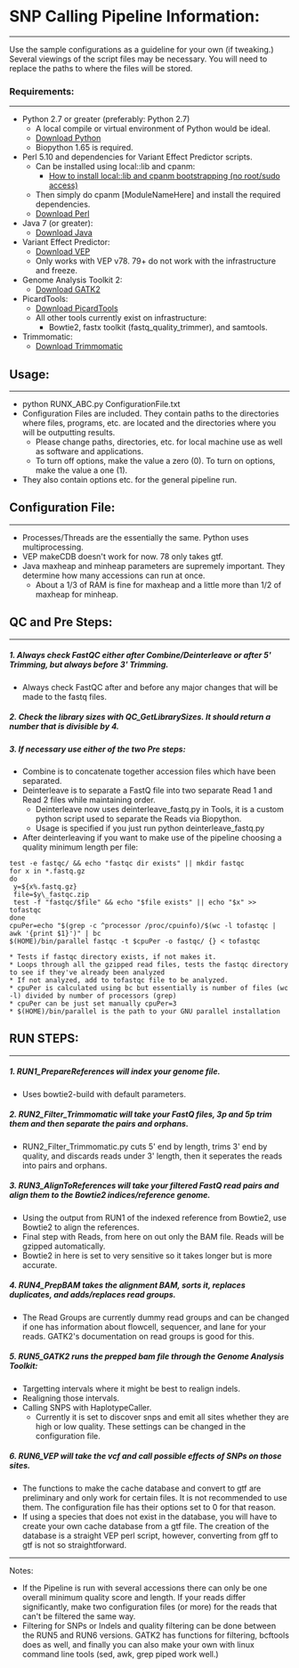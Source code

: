 # SNP Calling Pipeline Information: #

* * * * * * * * * * * * * * * * * * * * * * * * * * * * * * * * * * * * * * * *

Use the sample configurations as a guideline for your own (if tweaking.) Several viewings of the script files may be necessary.
You will need to replace the paths to where the files will be stored.

### Requirements: ###

-------------------------------------------------------------------------------
- Python 2.7 or greater (preferably: Python 2.7)
    - A local compile or virtual environment of Python would be ideal.
    - [Download Python](https://www.python.org/download/)
    - Biopython 1.65 is required.
- Perl 5.10 and dependencies for Variant Effect Predictor scripts.
    - Can be installed using local::lib and cpanm:
        - [How to install local::lib and cpanm bootstrapping (no root/sudo access)](http://stackoverflow.com/questions/2980297/how-can-i-use-cpan-as-a-non-root-user)
    - Then simply do cpanm [ModuleNameHere] and install the required dependencies.
    - [Download Perl](http://www.perl.org/)
- Java 7 (or greater):
    - [Download Java](https://java.com/en/download/)
- Variant Effect Predictor:
    - [Download VEP](http://useast.ensembl.org/info/docs/tools/vep/script/vep_download.html?redirect=no)
    - Only works with VEP v78. 79+ do not work with the infrastructure and freeze.
- Genome Analysis Toolkit 2:
    - [Download GATK2](https://www.broadinstitute.org/gatk/download/)
- PicardTools:
    - [Download PicardTools](http://broadinstitute.github.io/picard/)
    - All other tools currently exist on infrastructure:
        - Bowtie2, fastx toolkit (fastq_quality_trimmer), and samtools.
- Trimmomatic:
    - [Download Trimmomatic](http://www.usadellab.org/cms/?page=trimmomatic)
        

## Usage: ##

-------------------------------------------------------------------------------

- python RUNX_ABC.py ConfigurationFile.txt
- Configuration Files are included. They contain paths to the directories where files, programs, etc. are located and the directories where you will be outputting results.
  - Please change paths, directories, etc. for local machine use as well as software and applications.
  - To turn off options, make the value a zero (0). To turn on options, make the value a one (1).
- They also contain options etc. for the general pipeline run.

## Configuration File: ##
   
-------------------------------------------------------------------------------

  * Processes/Threads are the essentially the same. Python uses multiprocessing.
  * VEP makeCDB doesn't work for now. 78 only takes gtf.
  * Java maxheap and minheap parameters are supremely important. They determine how many accessions can run at once.
    * About a 1/3 of RAM is fine for maxheap and a little more than 1/2 of maxheap for minheap.

## QC and Pre Steps: ##

-------------------------------------------------------------------------------

##### 1. Always check FastQC either after Combine/Deinterleave or after 5' Trimming, but always before 3' Trimming. #####

  - Always check FastQC after and before any major changes that will be made to the fastq files.
   
##### 2. Check the library sizes with QC_GetLibrarySizes. It should return a number that is divisible by 4. #####

##### 3. If necessary use either of the two Pre steps: #####

  - Combine is to concatenate together accession files which have been separated.
  - Deinterleave is to separate a FastQ file into two separate Read 1 and Read 2 files while maintaining order.
    * Deinterleave now uses deinterleave_fastq.py in Tools, it is a custom python script used to separate the Reads via Biopython.
    * Usage is specified if you just run python deinterleave_fastq.py
  - After deinterleaving if you want to make use of the pipeline choosing a quality minimum length per file:

 ```
 test -e fastqc/ && echo "fastqc dir exists" || mkdir fastqc
 for x in *.fastq.gz
 do
  y=${x%.fastq.gz}
  file=$y\_fastqc.zip
  test -f "fastqc/$file" && echo "$file exists" || echo "$x" >> tofastqc
done
cpuPer=echo "$(grep -c ^processor /proc/cpuinfo)/$(wc -l tofastqc | awk '{print $1}')" | bc
$(HOME)/bin/parallel fastqc -t $cpuPer -o fastqc/ {} < tofastqc
```
    * Tests if fastqc directory exists, if not makes it.
    * Loops through all the gzipped read files, tests the fastqc directory to see if they've already been analyzed
    * If not analyzed, add to tofastqc file to be analyzed.
    * cpuPer is calculated using bc but essentially is number of files (wc -l) divided by number of processors (grep)
    * cpuPer can be just set manually cpuPer=3
    * $(HOME)/bin/parallel is the path to your GNU parallel installation
     
## RUN STEPS: ##

-------------------------------------------------------------------------------

##### 1. RUN1_PrepareReferences will index your genome file. #####

- Uses bowtie2-build with default parameters.
   
##### 2. RUN2_Filter_Trimmomatic will take your FastQ files, 3p and 5p trim them and then separate the pairs and orphans. #####

  - RUN2_Filter_Trimmomatic.py cuts 5' end by length, trims 3' end by quality, and discards reads under 3' length, then it seperates the reads into pairs and orphans.
 
##### 3. RUN3_AlignToReferences will take your filtered FastQ read pairs and align them to the Bowtie2 indices/reference genome. #####

  - Using the output from RUN1 of the indexed reference from Bowtie2, use Bowtie2 to align the references.
  - Final step with Reads, from here on out only the BAM file. Reads will be gzipped automatically.
  - Bowtie2 in here is set to very sensitive so it takes longer but is more accurate.
   
##### 4. RUN4_PrepBAM takes the alignment BAM, sorts it, replaces duplicates, and adds/replaces read groups. #####

  - The Read Groups are currently dummy read groups and can be changed if one has information about flowcell, sequencer, and lane for your reads. GATK2's documentation on read groups is good for this.
   
##### 5. RUN5_GATK2 runs the prepped bam file through the Genome Analysis Toolkit: #####

  - Targetting intervals where it might be best to realign indels.
  - Realigning those intervals.
  - Calling SNPS with HaplotypeCaller.
    * Currently it is set to discover snps and emit all sites whether they are high or low quality. These settings can be changed in the configuration file.
     
##### 6. RUN6_VEP will take the vcf and call possible effects of SNPs on those sites. #####

  - The functions to make the cache database and convert to gtf are preliminary and only work for certain files. It is not recommended to use them. The configuration file has their options set to 0 for that reason.
  - If using a species that does not exist in the database, you will have to create your own cache database from a gtf file. The creation of the database is a straight VEP perl script, however, converting from gff to gtf is not so straightforward.

-------------------------------------------------------------------------------

Notes:
  - If the Pipeline is run with several accessions there can only be one overall minimum quality score and length. If your reads differ significantly, make two configuration files (or more) for the reads that can't be filtered the same way.
  - Filtering for SNPs or Indels and quality filtering can be done between the RUN5 and RUN6 versions. GATK2 has functions for filtering, bcftools does as well, and finally you can also make your own with linux command line tools (sed, awk, grep piped work well.)

